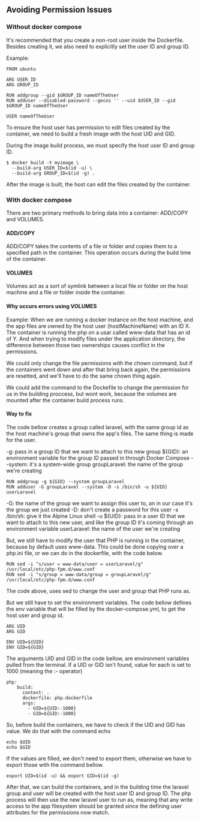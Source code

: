 ## Avoiding Permission Issues

### Without docker compose
It's recommended that you create a non-root user inside the Dockerfile. Besides creating it, we also need to explicitly set the user ID and group ID.

Example:
```
FROM ubuntu

ARG USER_ID
ARG GROUP_ID

RUN addgroup --gid $GROUP_ID nameOfTheUser
RUN adduser --disabled-password --gecos '' --uid $USER_ID --gid $GROUP_ID nameOfTheUser

USER nameOfTheUser
```

To ensure the host user has permission to edit files created by the container, we need to build a fresh image with the host UID and GID.

During the image build process, we must specify the host user ID and group ID.

```
$ docker build -t myimage \
  --build-arg USER_ID=$(id -u) \
  --build-arg GROUP_ID=$(id -g) .
```
After the image is built, the host can edit the files created by the container.

### With docker compose
There are two primary methods to bring data into a container: ADD/COPY and VOLUMES.

#### ADD/COPY
ADD/COPY takes the contents of a file or folder and copies them to a specified path in the container. This operation occurs during the build time of the container.

#### VOLUMES
Volumes act as a sort of symlink between a local file or folder on the host machine and a file or folder inside the container.

#### Why occurs errors using VOLUMES
Example: When we are running a docker instance on the host machine, and the app files are owned by the host user (hostMachineName) with an ID X. The container is running the php on a usar called www-data that has an id of Y. And when trying to modify files under the application directory, the difference between those two ownerships causes conflict in the permissions.

We could only change the file permissions with the chown command, but if the containers went down and after that bring back again, the permissions are resetted, and we'll have to do the same chown thing again.

We could add the command to the Dockefile to change the permission for us in the building proccess, but wont work, because the volumes are mounted after the container build process runs.

#### Way to fix
The code bellow creates a group called laravel, with the same group id as the host machine's group that owns the app's files. The same thing is made for the user.

-g: pass in a group ID that we want to attach to this new group
${GID}: an environment variable for the group ID passed in through Docker Compose
--system: it's a system-wide group
groupLaravel: the name of the group we're creating

```
RUN addgroup -g ${GID} --system groupLaravel
RUN adduser -G groupLaravel --system -D -s /bin/sh -u ${UID} userLaravel
```
-G: the name of the group we want to assign this user to, an in our case it's the group we just created
-D: don't create a password for this user
-s /bin/sh: give it the Alpine Linux shell
-u ${UID}: pass in a user ID that we want to attach to this new user, and like the group ID it's coming through an environment variable
userLaravel: the name of the user we're creating

But, we still have to modify the user that PHP is running in the container, because by default uses www-data. This could be done copying over a php.ini file, or we can do in the dockerfile, with the code below.
```
RUN sed -i "s/user = www-data/user = userLaravel/g" /usr/local/etc/php-fpm.d/www.conf
RUN sed -i "s/group = www-data/group = groupLaravel/g" /usr/local/etc/php-fpm.d/www.conf
```

The code above, uses sed to change the user and group that PHP runs as.

But we still have to set the environment variables. The code bellow defines the env variable that will be filled by the docker-compose.yml, to get the host user and group id.
```
ARG UID
ARG GID
 
ENV UID=${UID}
ENV GID=${GID}
```


The arguments UID and GID in the code bellow, are environment variables pulled from the terminal. If a UID or GID isn't found, value for each is set to 1000 (meaning the :- operator)
```
php:
    build:
      context: .
      dockerfile: php.dockerfile
      args:
        - UID=${UID:-1000}
        - GID=${GID:-1000}
```

So, before build the containers, we have to check if the UID and GID has value. We do that with the command echo
```
echo $UID
echo $GID
```

If the values are filled, we don't need to export them, otherwise we have to export those with the command bellow.
```
export UID=$(id -u) && export GID=$(id -g)
```

After that, we can build the containers, and in the building time the laravel group and user will be created with the host user ID and group ID. The php process will then use the new laravel user to run as, meaning that any write access to the app filesystem should be granted since the defining user attributes for the permissions now match.
